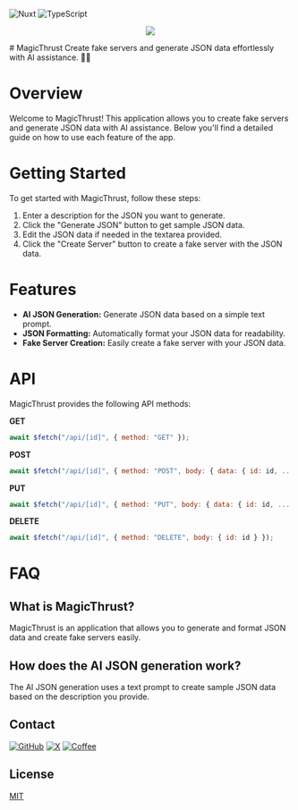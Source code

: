 ![Nuxt](https://img.shields.io/badge/Nuxt.js-00DC82.svg?style=for-the-badge&logo=nuxtdotjs&logoColor=white) ![TypeScript](https://img.shields.io/badge/typescript-%23007ACC.svg?style=for-the-badge&logo=typescript&logoColor=white)
<p style="text-align: center"><img src="[https://files.document360.io/filename/folder/subfolder/imagename.png](https://github.com/floki1250/MagicThrust/assets/37814393/cf9ac2a6-f99c-4d3d-b52c-aaa48209dcfd)"></p>
# MagicThrust
Create fake servers and generate JSON data effortlessly with AI assistance. 🚀✨

# Overview

Welcome to MagicThrust! This application allows you to create fake servers and generate JSON data with AI assistance. Below you'll find a detailed guide on how to use each feature of the app.

# Getting Started

To get started with MagicThrust, follow these steps:

1. Enter a description for the JSON you want to generate.
2. Click the "Generate JSON" button to get sample JSON data.
3. Edit the JSON data if needed in the textarea provided.
4. Click the "Create Server" button to create a fake server with the JSON data.

# Features

- **AI JSON Generation:** Generate JSON data based on a simple text prompt.
- **JSON Formatting:** Automatically format your JSON data for readability.
- **Fake Server Creation:** Easily create a fake server with your JSON data.

# API

MagicThrust provides the following API methods:

**GET**
```javascript
await $fetch("/api/[id]", { method: "GET" });
```
**POST**
```javascript
await $fetch("/api/[id]", { method: "POST", body: { data: { id: id, ... } } });
```
**PUT**
```javascript
await $fetch("/api/[id]", { method: "PUT", body: { data: { id: id, ... } } });
```
**DELETE**
```javascript
await $fetch("/api/[id]", { method: "DELETE", body: { id: id } });
```
# FAQ
## What is MagicThrust?
MagicThrust is an application that allows you to generate and format JSON data and create fake servers easily.

## How does the AI JSON generation work?
The AI JSON generation uses a text prompt to create sample JSON data based on the description you provide.



##  Contact
[![GitHub](https://img.shields.io/badge/GitHub-181717.svg?style=for-the-badge&logo=GitHub&logoColor=whitee)](https://github.com/floki1250) [![X](https://img.shields.io/badge/X-%23000000.svg?style=for-the-badge&logo=X&logoColor=white)](https://x.com/Adem1250_Dr)
[![Coffee](https://img.shields.io/badge/Buy%20Me%20A%20Coffee-FFDD00.svg?style=for-the-badge&logo=Buy-Me-A-Coffee&logoColor=black)](https://buymeacoffee.com/adamdardour)


## License

[MIT](https://choosealicense.com/licenses/mit/)

